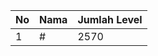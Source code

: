 | No | Nama            | Jumlah Level |
|----|-----------------|--------------|
| 1  | #    |    2570        |
